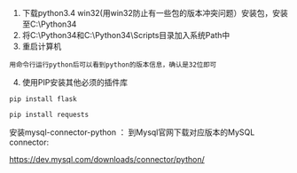 1. 下载python3.4 win32(用win32防止有一些包的版本冲突问题）安装包，安装至C:\Python34
2. 将C:\Python34和C:\Python34\Scripts目录加入系统Path中
3. 重启计算机
```
用命令行运行python后可以看到python的版本信息，确认是32位即可
```
4. 使用PIP安装其他必须的插件库

```
pip install flask

```
```
pip install requests
```

安装mysql-connector-python ：
 到Mysql官网下载对应版本的MySQL connector:
 
   https://dev.mysql.com/downloads/connector/python/



